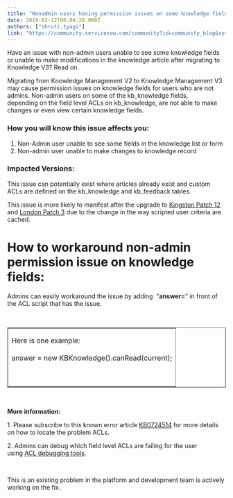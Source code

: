 ```yaml
---
title: "Nonadmin users having permission issues on some knowledge fields This is why"
date: 2019-02-12T06:04:28.000Z
authors: ["shruti.tyagi"]
link: "https://community.servicenow.com/community?id=community_blog&sys_id=14590cc6dbe7af804abd5583ca9619bc"
---
```

<p>Have an issue with non-admin users unable to see some knowledge fields or unable to make modifications in the knowledge article after migrating to Knowledge V3? Read on.</p>
<p>Migrating from Knowledge Management V2 to Knowledge Management V3 may cause permission issues on knowledge fields for users who are not admins. Non-admin users on some of the kb_knowledge fields, depending on the field level ACLs on kb_knowledge, are not able to make changes or even view certain knowledge fields.</p>
<h3>How you will know this issue affects you: </h3>
<ol><li>Non-Admin user unable to see some fields in the knowledge list or form</li><li>Non-admin user unable to make changes to knowledge record</li></ol>
<h3>Impacted Versions:</h3>
<p>This issue can potentially exist where articles already exist and custom ACLs are defined on the kb_knowledge and kb_feedback tables.</p>
<p>This issue is more likely to manifest after the upgrade to <a href="https://docs.servicenow.com/bundle/kingston-release-notes/page/release-notes/quality/kingston-patch-12.html" target="_blank" rel="noopener noreferrer nofollow">Kingston Patch 12</a> and <a href="https://docs.servicenow.com/bundle/london-release-notes/page/release-notes/quality/london-patch-3.html" target="_blank" rel="noopener noreferrer nofollow">London Patch 3</a> due to the change in the way scripted user criteria are cached.</p>
<h1>How to workaround non-admin permission issue on knowledge fields: </h1>
<p>Admins can easily workaround the issue by adding  &#34;<strong>answer&#61;</strong>&#34; in front of the ACL script that has the issue.</p>
<p> </p>
<table border="&#34;1&#39;"><tbody><tr><td>
<p>Here is one example:<br /><br />answer &#61; new KBKnowledge().canRead(current);</p>
<p> </p>
</td></tr></tbody></table>
<p> </p>
<p><strong>More information:</strong></p>
<p>1. Please subscribe to this known error article <a href="http://bit.ly/KB0724514" target="_blank" rel="noopener noreferrer nofollow">KB0724514</a> for more details on how to locate the problem ACLs.</p>
<p>2. Admins can debug which field level ACLs are failing for the user using <a href="https://docs.servicenow.com/bundle/london-platform-administration/page/administer/contextual-security/concept/c_AccessControlRulesDebug.html" rel="nofollow">ACL debugging tools</a>.</p>
<p> </p>
<p>This is an existing problem in the platform and development team is actively working on the fix. </p>
<p> </p>